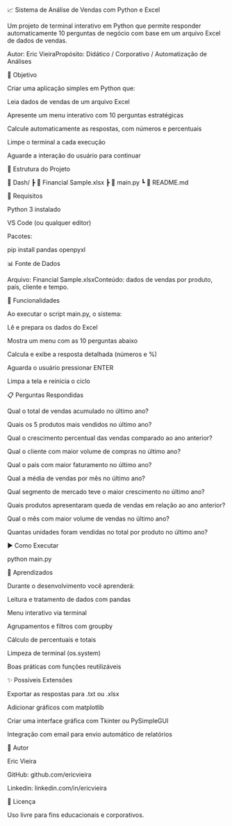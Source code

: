 📈 Sistema de Análise de Vendas com Python e Excel

Um projeto de terminal interativo em Python que permite responder automaticamente 10 perguntas de negócio com base em um arquivo Excel de dados de vendas.

Autor: Eric VieiraPropósito: Didático / Corporativo / Automatização de Análises

🌟 Objetivo

Criar uma aplicação simples em Python que:

Leia dados de vendas de um arquivo Excel

Apresente um menu interativo com 10 perguntas estratégicas

Calcule automaticamente as respostas, com números e percentuais

Limpe o terminal a cada execução

Aguarde a interação do usuário para continuar

📁 Estrutura do Projeto

📆 Dash/
┣ 📄 Financial Sample.xlsx
┣ 📄 main.py
┗ 📄 README.md

🧰 Requisitos

Python 3 instalado

VS Code (ou qualquer editor)

Pacotes:

pip install pandas openpyxl

📊 Fonte de Dados

Arquivo: Financial Sample.xlsxConteúdo: dados de vendas por produto, país, cliente e tempo.

🧠 Funcionalidades

Ao executar o script main.py, o sistema:

Lê e prepara os dados do Excel

Mostra um menu com as 10 perguntas abaixo

Calcula e exibe a resposta detalhada (números e %)

Aguarda o usuário pressionar ENTER

Limpa a tela e reinicia o ciclo

📋 Perguntas Respondidas

Qual o total de vendas acumulado no último ano?

Quais os 5 produtos mais vendidos no último ano?

Qual o crescimento percentual das vendas comparado ao ano anterior?

Qual o cliente com maior volume de compras no último ano?

Qual o país com maior faturamento no último ano?

Qual a média de vendas por mês no último ano?

Qual segmento de mercado teve o maior crescimento no último ano?

Quais produtos apresentaram queda de vendas em relação ao ano anterior?

Qual o mês com maior volume de vendas no último ano?

Quantas unidades foram vendidas no total por produto no último ano?

▶️ Como Executar

python main.py

🧠 Aprendizados

Durante o desenvolvimento você aprenderá:

Leitura e tratamento de dados com pandas

Menu interativo via terminal

Agrupamentos e filtros com groupby

Cálculo de percentuais e totais

Limpeza de terminal (os.system)

Boas práticas com funções reutilizáveis

✨ Possíveis Extensões

Exportar as respostas para .txt ou .xlsx

Adicionar gráficos com matplotlib

Criar uma interface gráfica com Tkinter ou PySimpleGUI

Integração com email para envio automático de relatórios

👤 Autor

Eric Vieira

GitHub: github.com/ericvieira

Linkedin: linkedin.com/in/ericvieira

📄 Licença

Uso livre para fins educacionais e corporativos.
